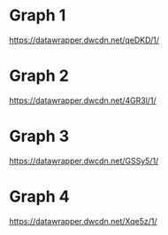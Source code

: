 # Graph 1
https://datawrapper.dwcdn.net/qeDKD/1/

# Graph 2
https://datawrapper.dwcdn.net/4GR3l/1/

# Graph 3
https://datawrapper.dwcdn.net/GSSy5/1/

# Graph 4
https://datawrapper.dwcdn.net/Xqe5z/1/
